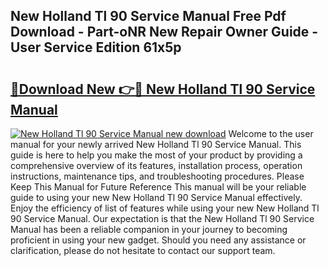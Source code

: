 ## New Holland Tl 90 Service Manual Free Pdf Download - Part-oNR New Repair Owner Guide - User Service Edition 61x5p

# <h2><a href="http://cf1589.oget.top/?id=New+Holland+Tl+90+Service+Manual">🔗Download New 👉🔴 New Holland Tl 90 Service Manual</a></h2>

[![New Holland Tl 90 Service Manual new download](https://i.imgur.com/5g1atiW.png)](http://cf1589.oget.top/?id=New+Holland+Tl+90+Service+Manual)
Welcome to the user manual for your newly arrived New Holland Tl 90 Service Manual. This guide is here to help you make the most of your product by providing a comprehensive overview of its features, installation process, operation instructions, maintenance tips, and troubleshooting procedures. Please Keep This Manual for Future Reference This manual will be your reliable guide to using your new New Holland Tl 90 Service Manual effectively. Enjoy the efficiency of list of features while using your new New Holland Tl 90 Service Manual. Our expectation is that the New Holland Tl 90 Service Manual has been a reliable companion in your journey to becoming proficient in using your new gadget. Should you need any assistance or clarification, please do not hesitate to contact our support team.
